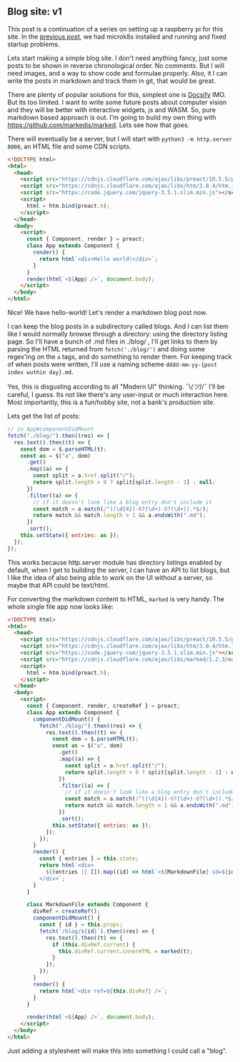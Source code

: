 ## Blog site: v1
This post is a continuation of a series on setting up a raspberry pi for this site. In the [previous post](http://localhost:8000/blog/posts/2020-11-06-2.md), we had microk8s installed and running and fixed startup problems.

Lets start making a simple blog site. I don't need anything fancy, just some posts to be shown in reverse chronological order. No comments. But I will need images, and a way to show code and formulae properly. Also, it I can write the posts in markdown and track them in git, that would be great.

There are plenty of popular solutions for this, simplest one is [Docsify](https://docsify.js.org/#/) IMO. But its too limited. I want to write some future posts about computer vision and they will be better with interactive widgets, js and WASM. So, pure markdown based approach is out. I'm going to build my own thing with https://github.com/markedjs/marked. Lets see how that goes.

There will eventually be a server, but I will start with `python3 -m http.server 8000`, an HTML file and some CDN scripts.

```html
<!DOCTYPE html>
<html>
  <head>
    <script src="https://cdnjs.cloudflare.com/ajax/libs/preact/10.5.5/preact.min.js"></script>
    <script src="https://cdnjs.cloudflare.com/ajax/libs/htm/3.0.4/htm.js"></script>
    <script src="https://code.jquery.com/jquery-3.5.1.slim.min.js"></script>
    <script>
      html = htm.bind(preact.h);
    </script>
  </head>
  <body>
    <script>
      const { Component, render } = preact;
      class App extends Component {
        render() {
          return html`<div>Hello world!</div>`;
        }
      }
      render(html`<${App} />`, document.body);
    </script>
  </body>
</html>
```

Nice! We have hello-world! Let's render a markdown blog post now.

I can keep the blog posts in a subdirectory called blogs. And I can list them like I would normally browse through a directory: using the directory listing page. So I'll have a bunch of .md files in ./blog/ , I'll get links to them by parsing the HTML returned from `fetch('./blog/')` and doing some regex'ing on the `a` tags, and do something to render them. For keeping track of when posts were written, I'll use a naming scheme `dddd-mm-yy-{post index wuthin day}.md`.

Yes, this is disgusting according to all "Modern UI" thinking. ¯\\_(ツ)_/¯ I'll be careful, I guess. Its not like there's any user-input or much interaction here. Most importantly, this is a fun/hobby site, not a bank's production site.

Lets get the list of posts:

```javascript
// in App#componentDidMount
fetch("./blog/").then((res) => {
  res.text().then((t) => {
    const dom = $.parseHTML(t);
    const as = $("a", dom)
      .get()
      .map((a) => {
        const split = a.href.split("/");
        return split.length > 0 ? split[split.length - 1] : null;
      })
      .filter((a) => {
        // if it doesn't look like a blog entry don't include it
        const match = a.match(/^((\d{4})-0?(\d+)-0?(\d+)).*$/);
        return match && match.length > 1 && a.endsWith(".md");
      })
      .sort();
    this.setState({ entries: as });
  });
});
```

This works because http.server module has directory listings enabled by default, when I get to building the server, I can have an API to list blogs, but I like the idea of also being able to work on the UI without a server, so maybe that API could be text/html.

For converting the markdown content to HTML, `marked` is very handy. The whole single file app now looks like:

```html
<!DOCTYPE html>
<html>
  <head>
    <script src="https://cdnjs.cloudflare.com/ajax/libs/preact/10.5.5/preact.min.js"></script>
    <script src="https://cdnjs.cloudflare.com/ajax/libs/htm/3.0.4/htm.js"></script>
    <script src="https://code.jquery.com/jquery-3.5.1.slim.min.js"></script>
    <script src="https://cdnjs.cloudflare.com/ajax/libs/marked/1.2.3/marked.min.js"></script>
    <script>
      html = htm.bind(preact.h);
    </script>
  </head>
  <body>
    <script>
      const { Component, render, createRef } = preact;
      class App extends Component {
        componentDidMount() {
          fetch("./blog/").then((res) => {
            res.text().then((t) => {
              const dom = $.parseHTML(t);
              const as = $("a", dom)
                .get()
                .map((a) => {
                  const split = a.href.split("/");
                  return split.length > 0 ? split[split.length - 1] : null;
                })
                .filter((a) => {
                  // if it doesn't look like a blog entry don't include it
                  const match = a.match(/^((\d{4})-0?(\d+)-0?(\d+)).*$/);
                  return match && match.length > 1 && a.endsWith(".md");
                })
                .sort();
              this.setState({ entries: as });
            });
          });
        }
        render() {
          const { entries } = this.state;
          return html`<div>
            ${(entries || []).map((id) => html`<${MarkdownFile} id=${id} />`)}
          </div>`;
        }
      }

      class MarkdownFile extends Component {
        divRef = createRef();
        componentDidMount() {
          const { id } = this.props;
          fetch(`/blog/${id}`).then((res) => {
            res.text().then((t) => {
              if (this.divRef.current) {
                this.divRef.current.innerHTML = marked(t);
              }
            });
          });
        }
        render() {
          return html`<div ref=${this.divRef} />`;
        }
      }

      render(html`<${App} />`, document.body);
    </script>
  </body>
</html>
```

Just adding a stylesheet will make this into something I could call a "blog".
